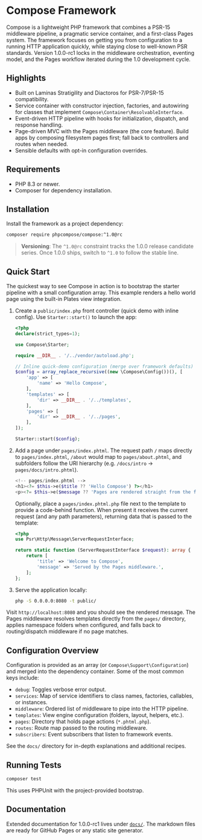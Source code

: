 # Compose Framework

Compose is a lightweight PHP framework that combines a PSR-15 middleware pipeline, a pragmatic service container, and a first-class Pages system. The framework focuses on getting you from configuration to a running HTTP application quickly, while staying close to well-known PSR standards. Version 1.0.0-rc1 locks in the middleware orchestration, eventing model, and the Pages workflow iterated during the 1.0 development cycle.

## Highlights
- Built on Laminas Stratigility and Diactoros for PSR-7/PSR-15 compatibility.
- Service container with constructor injection, factories, and autowiring for classes that implement `Compose\Container\ResolvableInterface`.
- Event-driven HTTP pipeline with hooks for initialization, dispatch, and response handling.
- Page-driven MVC with the Pages middleware (the core feature). Build apps by composing filesystem pages first; fall back to controllers and routes when needed.
- Sensible defaults with opt-in configuration overrides.

## Requirements
- PHP 8.3 or newer.
- Composer for dependency installation.

## Installation

Install the framework as a project dependency:

```bash
composer require phpcompose/compose:^1.0@rc
```

> **Versioning**: The `^1.0@rc` constraint tracks the 1.0.0 release candidate series. Once 1.0.0 ships, switch to `^1.0` to follow the stable line.

## Quick Start

The quickest way to see Compose in action is to bootstrap the starter pipeline with a small configuration array. This example renders a hello world page using the built-in Plates view integration.

1. Create a `public/index.php` front controller (quick demo with inline config). Use `Starter::start()` to launch the app:

    ```php
    <?php
    declare(strict_types=1);

    use Compose\Starter;

    require __DIR__ . '/../vendor/autoload.php';

    // Inline quick-demo configuration (merge over framework defaults)
    $config = array_replace_recursive((new \Compose\Config())(), [
        'app' => [
            'name' => 'Hello Compose',
        ],
        'templates' => [
            'dir' => __DIR__ . '/../templates',
        ],
        'pages' => [
            'dir' => __DIR__ . '/../pages',
        ],
    ]);

    Starter::start($config);
    ```


2. Add a page under `pages/index.phtml`. The request path `/` maps directly to `pages/index.phtml`, `/about` would map to `pages/about.phtml`, and subfolders follow the URI hierarchy (e.g. `/docs/intro` → `pages/docs/intro.phtml`).

    ```php
    <!-- pages/index.phtml -->
    <h1><?= $this->e($title ?? 'Hello Compose') ?></h1>
    <p><?= $this->e($message ?? 'Pages are rendered straight from the filesystem.') ?></p>
    ```

    Optionally, place a `pages/index.phtml.php` file next to the template to provide a code-behind function. When present it receives the current request (and any path parameters), returning data that is passed to the template:

    ```php
    <?php
    use Psr\Http\Message\ServerRequestInterface;

    return static function (ServerRequestInterface $request): array {
        return [
            'title' => 'Welcome to Compose',
            'message' => 'Served by the Pages middleware.',
        ];
    };
    ```

3. Serve the application locally:

    ```bash
    php -S 0.0.0.0:8080 -t public/
    ```

Visit `http://localhost:8080` and you should see the rendered message. The Pages middleware resolves templates directly from the `pages/` directory, applies namespace folders when configured, and falls back to routing/dispatch middleware if no page matches.

## Configuration Overview

Configuration is provided as an array (or `Compose\Support\Configuration`) and merged into the dependency container. Some of the most common keys include:

- `debug`: Toggles verbose error output.
- `services`: Map of service identifiers to class names, factories, callables, or instances.
- `middleware`: Ordered list of middleware to pipe into the HTTP pipeline.
- `templates`: View engine configuration (folders, layout, helpers, etc.).
- `pages`: Directory that holds page actions (`*.phtml.php`).
- `routes`: Route map passed to the routing middleware.
- `subscribers`: Event subscribers that listen to framework events.

See the `docs/` directory for in-depth explanations and additional recipes.

## Running Tests

```bash
composer test
```

This uses PHPUnit with the project-provided bootstrap.

## Documentation

Extended documentation for 1.0.0-rc1 lives under [`docs/`](docs/index.md). The markdown files are ready for GitHub Pages or any static site generator.
